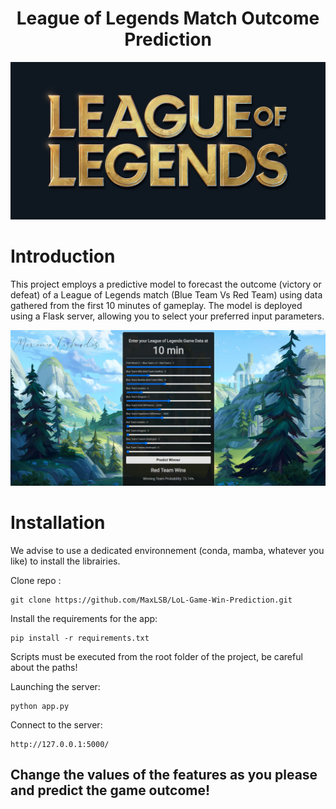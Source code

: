 <div align="center">
  <h1>League of Legends Match Outcome Prediction</h1>
  <img src="images/lol_logo.png" alt="LoL Logo" width="600"/>
</div>

# Introduction

This project employs a predictive model to forecast the outcome (victory or defeat) of a League of Legends match (Blue Team Vs Red Team) using data gathered from the first 10 minutes of gameplay. The model is deployed using a Flask server, allowing you to select your preferred input parameters.

<div align="center">
  <img src="images/interface.png" alt="Interface" width="600"/>
</div>

# Installation

We advise to use a dedicated environnement (conda, mamba, whatever you like) to install the librairies.

Clone repo :
```
git clone https://github.com/MaxLSB/LoL-Game-Win-Prediction.git
```

Install the requirements for the app:
```
pip install -r requirements.txt
```

Scripts must be executed from the root folder of the project, be careful about the paths!

Launching the server:
```
python app.py
```

Connect to the server:
```
http://127.0.0.1:5000/
```
<h2> Change the values of the features as you please and predict the game outcome! </h2>
